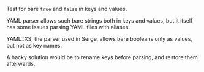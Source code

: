 Test for bare `true` and `false` in keys and values.

YAML parser allows such bare strings both in keys and values,
but it itself has some issues parsing YAML files with aliases.

YAML::XS, the parser used in Serge, allows bare booleans
only as values, but not as key names.

A hacky solution would be to rename keys before parsing,
and restore them afterwards.
